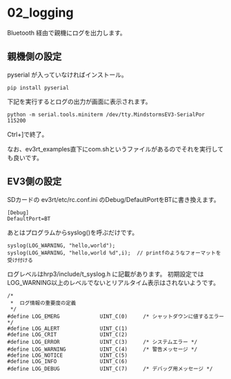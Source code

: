 # 02_logging

Bluetooth 経由で親機にログを出力します。

## 親機側の設定

pyserial が入っていなければインストール。
```
pip install pyserial
```

下記を実行するとログの出力が画面に表示されます。
```
python -m serial.tools.miniterm /dev/tty.MindstormsEV3-SerialPor 115200
```
Ctrl+]で終了。

なお、ev3rt_examples直下にcom.shというファイルがあるのでそれを実行しても良いです。

## EV3側の設定

SDカードの
ev3rt/etc/rc.conf.ini 
のDebug/DefaultPortをBTに書き換えます。
```
[Debug]
DefaultPort=BT
```
あとはプログラムからsyslog()を呼ぶだけです。

```
syslog(LOG_WARNING, "hello,world");
syslog(LOG_WARNING, "hello,world %d",i);  // printfのようなフォーマットを受け付ける
```

ログレベルはhrp3/include/t_syslog.h に記載があります。
初期設定ではLOG_WARNING以上のレベルでないとリアルタイム表示はされないようです。

```
/*
 *  ログ情報の重要度の定義
 */
#define LOG_EMERG			  UINT_C(0)		/* シャットダウンに値するエラー */
#define LOG_ALERT			  UINT_C(1)
#define LOG_CRIT			  UINT_C(2)
#define LOG_ERROR			  UINT_C(3)		/* システムエラー */
#define LOG_WARNING			  UINT_C(4)		/* 警告メッセージ */
#define LOG_NOTICE			  UINT_C(5)
#define LOG_INFO			  UINT_C(6)
#define LOG_DEBUG			  UINT_C(7)		/* デバッグ用メッセージ */
```

